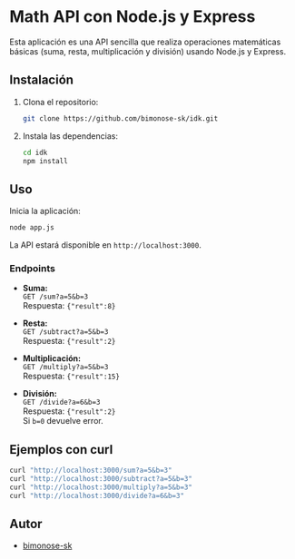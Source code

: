 # Math API con Node.js y Express

Esta aplicación es una API sencilla que realiza operaciones matemáticas básicas (suma, resta, multiplicación y división) usando Node.js y Express.

## Instalación

1. Clona el repositorio:
   ```bash
   git clone https://github.com/bimonose-sk/idk.git
   ```
2. Instala las dependencias:
   ```bash
   cd idk
   npm install
   ```

## Uso

Inicia la aplicación:
```bash
node app.js
```

La API estará disponible en `http://localhost:3000`.

### Endpoints

- **Suma:**  
  `GET /sum?a=5&b=3`  
  Respuesta: `{"result":8}`

- **Resta:**  
  `GET /subtract?a=5&b=3`  
  Respuesta: `{"result":2}`

- **Multiplicación:**  
  `GET /multiply?a=5&b=3`  
  Respuesta: `{"result":15}`

- **División:**  
  `GET /divide?a=6&b=3`  
  Respuesta: `{"result":2}`  
  Si `b=0` devuelve error.

## Ejemplos con curl

```bash
curl "http://localhost:3000/sum?a=5&b=3"
curl "http://localhost:3000/subtract?a=5&b=3"
curl "http://localhost:3000/multiply?a=5&b=3"
curl "http://localhost:3000/divide?a=6&b=3"
```

## Autor

- [bimonose-sk](https://github.com/bimonose-sk)